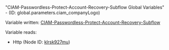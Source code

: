 "CIAM-Passwordless-Protect-Account-Recovery-Subflow Global Variables" - (ID: global.parameters.ciam_companyLogo)

Variable written:
[CIAM-Passwordless-Protect-Account-Recovery-Subflow](../index.md#Variables)

Variable reads:
* Http (Node ID: [klrsk927mu](../nodes/klrsk927mu.md))
